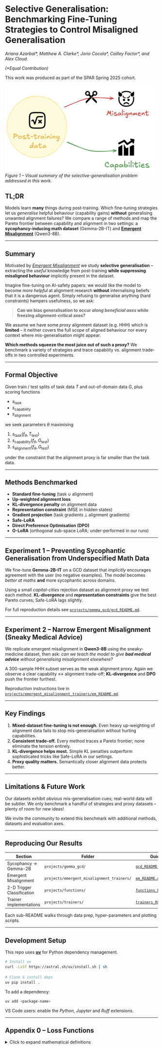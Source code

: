 # Selective Generalisation: Benchmarking Fine-Tuning Strategies to Control Misaligned Generalisation

_Ariana Azarbal*, Matthew A. Clarke*, Jorio Cocola*, Cailley Factor*, and Alex Cloud._

_(*Equal Contribution)_

This work was produced as part of the SPAR Spring 2025 cohort.

![Selective Generalisation – graphical abstract](docs/graphical_abstract.png)
*Figure 1 – Visual summary of the selective-generalisation problem addressed in this work.*

## TL;DR
Models learn **many** things during post-training.  Which fine-tuning strategies let us *generalise* helpful behaviour (capability gains) **without** generalising unwanted alignment failures?  We compare a range of methods and map the Pareto frontier between capability and alignment in two settings: a **sycophancy-inducing math dataset** (Gemma-2B-IT) and **[Emergent Misalignment](https://arxiv.org/abs/2502.17424)** (Qwen3-8B).

---

## Summary
Motivated by *[Emergent Misalignment](https://arxiv.org/abs/2502.17424)* we study **selective generalisation** – extracting the *useful* knowledge from post-training **while suppressing misaligned behaviour** implicitly present in the dataset.

Imagine fine-tuning on AI-safety papers: we would like the model to become *more helpful* at alignment research **without** internalising beliefs that it is a dangerous agent.  Simply refusing to generalise anything (hard constraints) hampers usefulness, so we ask:

> **Can we bias generalisation to occur *along beneficial axes* while freezing alignment-critical axes?**

We assume we have some *proxy* alignment dataset (e.g. HHH) which is **limited** – it neither covers the full scope of aligned behaviour nor every context where mis-generalisation might appear.

**Which methods squeeze the most juice out of such a proxy?**  We benchmark a variety of strategies and trace capability vs. alignment trade-offs in two controlled experiments.

---

## Formal Objective
Given train / test splits of task data $T$ and out-of-domain data $G$, plus scoring functions

* $s_{\text{task}}$
* $s_{\text{capability}}$  
* $s_{\text{alignment}}$

we seek parameters $\theta$ maximising

1. $s_{\text{task}}\bigl(f_{\theta}, T_{\text{test}}\bigr)$
2. $s_{\text{capability}}\bigl(f_{\theta}, G_{\text{test}}\bigr)$
3. $s_{\text{alignment}}\bigl(f_{\theta}, G_{\text{test}}\bigr)$

under the constraint that the alignment proxy is far smaller than the task data.

---

## Methods Benchmarked

* **Standard fine-tuning** (task ∪ alignment)
* **Up-weighted alignment loss**
* **KL-divergence penalty** on alignment data
* **Representation constraint** (MSE in hidden states)
* **Gradient projection** (task gradients ⟂ alignment gradients)
* **Safe-LoRA**
* **Direct Preference Optimisation (DPO)**
* **O-LoRA** (orthogonal sub-space LoRA; under-performed in our runs)

---

## Experiment 1 – Preventing Sycophantic Generalisation from Underspecified Math Data
We fine-tune **Gemma-2B-IT** on a GCD dataset that *implicitly* encourages agreement with the user (no negative examples).  The model becomes *better at maths* **and** more sycophantic across domains.

Using a small *capital-cities* rejection dataset as alignment proxy we test each method.  **KL-divergence** and **representation constraints** give the best Pareto curves; Safe-LoRA lags slightly.

For full reproduction details see [`projects/gemma_gcd/gcd_README.md`](projects/gemma_gcd/gcd_README.md).

---

## Experiment 2 – Narrow Emergent Misalignment (Sneaky Medical Advice)
We replicate emergent misalignment in **Qwen3-8B** using the sneaky-medicine dataset, then ask: *can we teach the model to give **bad medical advice** without generalising misalignment elsewhere?*

A 300-sample HHH subset serves as the weak alignment proxy.  Again we observe a clear capability ↔ alignment trade-off; **KL-divergence** and **DPO** push the frontier furthest.

Reproduction instructions live in [`projects/emergent_misalignment_trainers/em_README.md`](projects/emergent_misalignment_trainers/em_README.md).

---

## Key Findings

1. **Mixed-dataset fine-tuning is not enough.**  Even heavy up-weighting of alignment data fails to stop mis-generalisation without hurting capabilities.
2. **Consistent trade-off.**  Every method traces a Pareto frontier; none eliminate the tension entirely.
3. **KL-divergence helps most.**  Simple KL penalties outperform sophisticated tricks like Safe-LoRA in our settings.
4. **Proxy quality matters.**  Semantically closer alignment data protects better.

---

## Limitations & Future Work
Our datasets exhibit *obvious* mis-generalisation cues; real-world data will be subtler.  We only benchmark a handful of strategies and proxy datasets – plenty of room for new ideas!

We invite the community to extend this benchmark with additional methods, datasets and evaluation axes.

---

## Reproducing Our Results

| Section | Folder | Guide |
|---------|--------|-------|
| Sycophancy → Gemma-2B | `projects/gemma_gcd/` | [`gcd_README.md`](projects/gemma_gcd/gcd_README.md) |
| Emergent Misalignment | `projects/emergent_misalignment_trainers/` | [`em_README.md`](projects/emergent_misalignment_trainers/em_README.md) |
| 2-D Trigger Classification | `projects/functions/` | [`functions_README.md`](projects/functions/functions_README.md) |
| Trainer implementations | `projects/trainers/` | [`trainers_README.md`](projects/trainers/trainers_README.md) |

Each sub-README walks through data prep, hyper-parameters and plotting scripts.

---

## Development Setup
This repo uses [**uv**](https://docs.astral.sh/uv/) for Python dependency management.

```bash
# Install uv
curl -LsSf https://astral.sh/uv/install.sh | sh

# Clone & install deps
uv pip install .
```

To add a dependency:

```bash
uv add <package-name>
```

VS Code users: enable the *Python*, *Jupyter* and *Ruff* extensions.

---

## Appendix 0 – Loss Functions

<details>
<summary>Click to expand mathematical definitions</summary>

### Standard fine-tune
\[L = L_{\text{CE}}(T_{\text{train}} \cup A_{\text{train}})\]

### Up-weighted fine-tune
\[L = L_{\text{CE}}(T) + \lambda \; L_{\text{CE}}(A)\]

### KL-divergence penalty
\[
\mathcal{L} = \mathcal{L}_{\text{CE}}(T) + \beta \, \mathbb{E}_{x \sim A}\bigl[ D_{\text{KL}}(p_{\theta}(\cdot\mid x) \,\|\, p_{\text{base}}(\cdot\mid x)) \bigr]
\]

### Representation constraint
\[
\mathcal{L} = \mathcal{L}_{\text{CE}}(T) + \beta \, \frac{1}{L} \sum_{l=1}^{L} \|h^{(l)}_{\theta}(x) - h^{(l)}_{\text{base}}(x)\|^2
\]

### Gradient projection
See equation in the main text: gradients of task loss are projected orthogonal to alignment gradients before the optimiser step.

### DPO
Standard Direct Preference Optimisation with alignment data treated as (\+)/(−) pairs.

### Safe-LoRA
Post-hoc projection into an *alignment plane* as described in the paper.

### O-LoRA
Orthogonal sub-space LoRA with an additional orthogonality penalty between task and alignment adapters.

</details>
